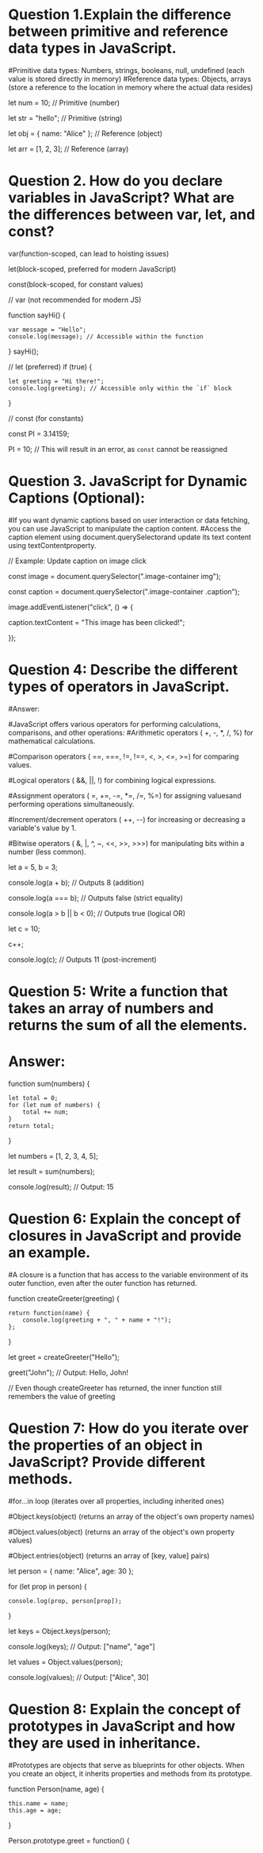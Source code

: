 

# Question 1.Explain the difference between primitive and reference data types in JavaScript.

#Primitive data types: Numbers, strings, booleans, null, undefined (each value is stored directly in memory)
#Reference data types: Objects, arrays (store a reference to the location in memory where the actual data resides)


let num = 10; // Primitive (number)

let str = "hello"; // Primitive (string)

let obj = { name: "Alice" }; // Reference (object)

let arr = [1, 2, 3]; // Reference (array)




# Question 2. How do you declare variables in JavaScript? What are the differences between var, let, and const?

 var(function-scoped, can lead to hoisting issues)

 let(block-scoped, preferred for modern JavaScript)

 const(block-scoped, for constant values)

// var (not recommended for modern JS)

function sayHi() {

    var message = "Hello";
    console.log(message); // Accessible within the function
}
sayHi();

// let (preferred)
if (true) {

    let greeting = "Hi there!";
    console.log(greeting); // Accessible only within the `if` block
}

// const (for constants)

const PI = 3.14159;

PI = 10; // This will result in an error, as `const` cannot be reassigned



# Question 3. JavaScript for Dynamic Captions (Optional):

#If you want dynamic captions based on user interaction or data fetching, you can use JavaScript to manipulate the caption content.
#Access the caption element using document.querySelectorand update its text content using textContentproperty.


// Example: Update caption on image click

const image = document.querySelector(".image-container img");

const caption = document.querySelector(".image-container .caption");

image.addEventListener("click", () => {

  caption.textContent = "This image has been clicked!";
  
});



# Question 4: Describe the different types of operators in JavaScript.

#Answer:

#JavaScript offers various operators for performing calculations, comparisons, and other operations:
#Arithmetic operators ( +, -, *, /, %) for mathematical calculations.

#Comparison operators ( ==, ===, !=, !==, <, >, <=, >=) for comparing values.

#Logical operators ( &&, ||, !) for combining logical expressions.

#Assignment operators ( =, +=, -=, *=, /=, %=) for assigning values ​​and performing operations simultaneously.

#Increment/decrement operators ( ++, --) for increasing or decreasing a variable's value by 1.

#Bitwise operators ( &, |, ^, ~, <<, >>, >>>) for manipulating bits within a number (less common).


let a = 5, b = 3;

console.log(a + b);         // Outputs 8 (addition)

console.log(a === b);       // Outputs false (strict equality)

console.log(a > b || b < 0); // Outputs true (logical OR)

let c = 10;

c++;

console.log(c);             // Outputs 11 (post-increment)




# Question 5: Write a function that takes an array of numbers and returns the sum of all the elements.

# Answer:

function sum(numbers) {

    let total = 0;
    for (let num of numbers) {
        total += num;
    }
    return total;
}

let numbers = [1, 2, 3, 4, 5];

let result = sum(numbers);

console.log(result); // Output: 15



# Question 6: Explain the concept of closures in JavaScript and provide an example.

#A closure is a function that has access to the variable environment of its outer function, even after the outer function has returned.


function createGreeter(greeting) {
   
    return function(name) {
        console.log(greeting + ", " + name + "!");
    };
}

let greet = createGreeter("Hello");

greet("John"); // Output: Hello, John!

// Even though createGreeter has returned, the inner function still remembers the value of greeting



# Question 7: How do you iterate over the properties of an object in JavaScript? Provide different methods.

#for...in loop (iterates over all properties, including inherited ones)

#Object.keys(object) (returns an array of the object's own property names)

#Object.values(object) (returns an array of the object's own property values)

#Object.entries(object) (returns an array of [key, value] pairs)


let person = { name: "Alice", age: 30 };

for (let prop in person) {

    console.log(prop, person[prop]);
}

let keys = Object.keys(person);

console.log(keys); // Output: ["name", "age"]

let values = Object.values(person);

console.log(values); // Output: ["Alice", 30]



# Question 8: Explain the concept of prototypes in JavaScript and how they are used in inheritance.

#Prototypes are objects that serve as blueprints for other objects. When you create an object, it inherits properties and methods from its prototype.


function Person(name, age) {

    this.name = name;
    this.age = age;
}

Person.prototype.greet = function() {
